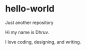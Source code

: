 # hello-world
Just another repository

Hi my name is Dhruv.

I love coding, designing, and writing. 
